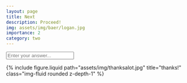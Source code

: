 ```yaml
---
layout: page
title: Next
description: Proceed!
img: assets/img/baer/logan.jpg
importance: 2
category: two
---
```

<form class="centerhorizontal" baer-key="pablo-puzzle">
    <input placeholder="Enter your answer...">
</form>

<div class="projects d-none centerhorizontal" baer-content="pablo-puzzle">
    {% include figure.liquid path="assets/img/thanksalot.jpg" title="thanks!" class="img-fluid rounded z-depth-1" %}
</div>
